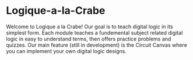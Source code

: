 # Logique-a-la-Crabe
Welcome to Logique a la Crabe!
Our goal is to teach digital logic in its simplest form.
Each module teaches a fundemental subject related digital logic in easy to understand terms, then offers practice problems and quizzes.
Our main feature (still in development) is the Circuit Canvas where you can implement your own digital logic designs.

